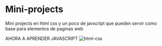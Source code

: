 # Mini-projects

Mini projects en html css y un poco de javscript que pueden servir como base para elementos de paginas web

AHORA A APRENDER JAVASCRIPT
![html-css](https://user-images.githubusercontent.com/93749475/147309524-c9ff5901-bd79-488c-a4ed-3dcedeec677e.jpg)
